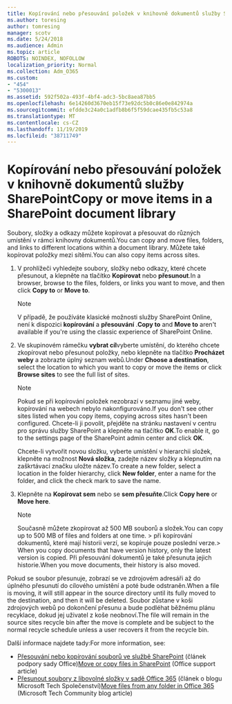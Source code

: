 ```yaml
---
title: Kopírování nebo přesouvání položek v knihovně dokumentů služby SharePoint
ms.author: toresing
author: tomresing
manager: scotv
ms.date: 5/24/2018
ms.audience: Admin
ms.topic: article
ROBOTS: NOINDEX, NOFOLLOW
localization_priority: Normal
ms.collection: Adm_O365
ms.custom:
- "454"
- "5300013"
ms.assetid: 592f502a-493f-4bf4-adc3-5bc8aea87bb5
ms.openlocfilehash: 6e14260d3670eb15f73e92dc5b0c86e0e842974a
ms.sourcegitcommit: efdde3c24a0c1adfb8b6f5f59dcae435fb5c53a8
ms.translationtype: MT
ms.contentlocale: cs-CZ
ms.lasthandoff: 11/19/2019
ms.locfileid: "38711749"
---
```

# <a name="copy-or-move-items-in-a-sharepoint-document-library"></a><span data-ttu-id="9a114-102">Kopírování nebo přesouvání položek v knihovně dokumentů služby SharePoint</span><span class="sxs-lookup"><span data-stu-id="9a114-102">Copy or move items in a SharePoint document library</span></span>

<span data-ttu-id="9a114-103">Soubory, složky a odkazy můžete kopírovat a přesouvat do různých umístění v rámci knihovny dokumentů.</span><span class="sxs-lookup"><span data-stu-id="9a114-103">You can copy and move files, folders, and links to different locations within a document library.</span></span> <span data-ttu-id="9a114-104">Můžete také kopírovat položky mezi sítěmi.</span><span class="sxs-lookup"><span data-stu-id="9a114-104">You can also copy items across sites.</span></span> 
  
1. <span data-ttu-id="9a114-105">V prohlížeči vyhledejte soubory, složky nebo odkazy, které chcete přesunout, a klepněte na tlačítko **Kopírovat** nebo **přesunout**.</span><span class="sxs-lookup"><span data-stu-id="9a114-105">In a browser, browse to the files, folders, or links you want to move, and then click **Copy to** or **Move to**.</span></span>

    > [!NOTE]
    > <span data-ttu-id="9a114-106">V případě, že používáte klasické možnosti služby SharePoint Online, není k dispozici **kopírování** a **přesouvání** .</span><span class="sxs-lookup"><span data-stu-id="9a114-106">**Copy to** and **Move to** aren't available if you're using the classic experience of SharePoint Online.</span></span>
  
2. <span data-ttu-id="9a114-107">Ve skupinovém rámečku **vybrat cíl**vyberte umístění, do kterého chcete zkopírovat nebo přesunout položky, nebo klepněte na tlačítko **Procházet weby** a zobrazte úplný seznam webů.</span><span class="sxs-lookup"><span data-stu-id="9a114-107">Under **Choose a destination**, select the location to which you want to copy or move the items or click **Browse sites** to see the full list of sites.</span></span>

    > [!NOTE]
    > <span data-ttu-id="9a114-108">Pokud se při kopírování položek nezobrazí v seznamu jiné weby, kopírování na webech nebylo nakonfigurováno.</span><span class="sxs-lookup"><span data-stu-id="9a114-108">If you don't see other sites listed when you copy items, copying across sites hasn't been configured.</span></span> <span data-ttu-id="9a114-109">Chcete-li ji povolit, přejděte na stránku nastavení v centru pro správu služby SharePoint a klepněte na tlačítko **OK**.</span><span class="sxs-lookup"><span data-stu-id="9a114-109">To enable it, go to the settings page of the SharePoint admin center and click **OK**.</span></span>
  
    <span data-ttu-id="9a114-110">Chcete-li vytvořit novou složku, vyberte umístění v hierarchii složek, klepněte na možnost **Nová složka**, zadejte název složky a klepnutím na zaškrtávací značku uložte název.</span><span class="sxs-lookup"><span data-stu-id="9a114-110">To create a new folder, select a location in the folder hierarchy, click **New folder**, enter a name for the folder, and click the check mark to save the name.</span></span>

3. <span data-ttu-id="9a114-111">Klepněte na **Kopírovat sem** nebo se **sem přesuňte**.</span><span class="sxs-lookup"><span data-stu-id="9a114-111">Click **Copy here** or **Move here**.</span></span>

    > [!NOTE]
    > <span data-ttu-id="9a114-112">Současně můžete zkopírovat až 500 MB souborů a složek.</span><span class="sxs-lookup"><span data-stu-id="9a114-112">You can copy up to 500 MB of files and folders at one time.</span></span> <span data-ttu-id="9a114-113">> při kopírování dokumentů, které mají historii verzí, se kopíruje pouze poslední verze.</span><span class="sxs-lookup"><span data-stu-id="9a114-113">>  When you copy documents that have version history, only the latest version is copied.</span></span> <span data-ttu-id="9a114-114">Při přesouvání dokumentů je také přesunuta jejich historie.</span><span class="sxs-lookup"><span data-stu-id="9a114-114">When you move documents, their history is also moved.</span></span>
  
 <span data-ttu-id="9a114-115">Pokud se soubor přesunuje, zobrazí se ve zdrojovém adresáři až do úplného přesunutí do cílového umístění a poté bude odstraněn.</span><span class="sxs-lookup"><span data-stu-id="9a114-115">When a file is moving, it will still appear in the source directory until its fully moved to the destination, and then it will be deleted.</span></span> <span data-ttu-id="9a114-116">Soubor zůstane v koši zdrojových webů po dokončení přesunu a bude podléhat běžnému plánu recyklace, dokud jej uživatel z koše neobnoví.</span><span class="sxs-lookup"><span data-stu-id="9a114-116">The file will remain in the source sites recycle bin after the move is complete and be subject to the normal recycle schedule unless a user recovers it from the recycle bin.</span></span>

<span data-ttu-id="9a114-117">Další informace najdete tady:</span><span class="sxs-lookup"><span data-stu-id="9a114-117">For more information, see:</span></span>

 - <span data-ttu-id="9a114-118">[Přesouvání nebo kopírování souborů ve službě SharePoint](https://support.office.com/article/move-or-copy-files-in-sharepoint-00e2f483-4df3-46be-a861-1f5f0c1a87bc) (článek podpory sady Office)</span><span class="sxs-lookup"><span data-stu-id="9a114-118">[Move or copy files in SharePoint](https://support.office.com/article/move-or-copy-files-in-sharepoint-00e2f483-4df3-46be-a861-1f5f0c1a87bc) (Office support article)</span></span>
 - <span data-ttu-id="9a114-119">[Přesunout soubory z libovolné složky v sadě Office 365](https://techcommunity.microsoft.com/t5/Microsoft-SharePoint-Blog/Now-move-files-anywhere-in-Office-365-SharePoint-and-OneDrive/ba-p/146973) (článek o blogu Microsoft Tech Společenství)</span><span class="sxs-lookup"><span data-stu-id="9a114-119">[Move files from any folder in Office 365](https://techcommunity.microsoft.com/t5/Microsoft-SharePoint-Blog/Now-move-files-anywhere-in-Office-365-SharePoint-and-OneDrive/ba-p/146973) (Microsoft Tech Community blog article)</span></span>  